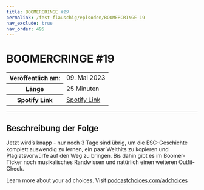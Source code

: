 ```yaml
---
title: BOOMERCRINGE #19
permalink: /fest-flauschig/episoden/BOOMERCRINGE-19
nav_exclude: true
nav_order: 495
---
```


# BOOMERCRINGE #19
<table class="resp-table dcf-table dcf-table-responsive dcf-table-bordered dcf-table-striped dcf-w-100%">
                    <tbody>
                        <tr>
                            <th scope="row">Veröffentlich am:</th>
                            <td data-label="Veröffentlich am:">09. Mai 2023</td>
                        </tr>
                        <tr>
                            <th scope="row">Länge </th>
                            <td data-label="Länge ">25 Minuten</td>
                        </tr><tr>
                                <th scope="row">Spotify Link</th>
                                <td data-label="Spotify Link"><a href="https://open.spotify.com/episode/6sWw598d9zjyRlcOegLZ83">Spotify Link</a></td>
                            </tr></tbody>
                </table>

***

## Beschreibung der Folge

<div>
<p>Jetzt wird’s knapp - nur noch 3 Tage sind übrig, um die ESC-Geschichte komplett auswendig zu lernen, ein paar Welthits zu kopieren und Plagiatsvorwürfe auf den Weg zu bringen. Bis dahin gibt es im Boomer-Ticker noch musikalisches Randwissen und natürlich einen weiteren Outfit-Check.</p><p> </p><p>Learn more about your ad choices. Visit <a href="https://podcastchoices.com/adchoices" rel="nofollow">podcastchoices.com/adchoices</a></p>  
</div>


